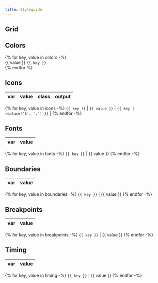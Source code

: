 ```yaml
---
title: Styleguide
---
```


## Grid

## Colors

<div class="palette">
	{% for key, value in colors -%}
	<div class="color" style="color: {{ value }}">
		<span>{{ value }}</span>
		<code>{{ key }}</code>
	</div>
	{% endfor %}
</div>

## Icons

var         | value         | class                           | output                                         
------------|---------------|---------------------------------|------------------------------------------------
{% for key, value in icons -%}
`{{ key }}` | `{{ value }}` | `{{ key | replace('$', '.') }}` | <span class="{{ key | replace('$', '') }}"></span>
{% endfor -%}

## Fonts

var         | value
------------|------------
{% for key, value in fonts -%}
`{{ key }}` | <span class="font {{ key | replace('$', '') }}">{{ value }}</span>
{% endfor -%}

## Boundaries

var         | value
------------|------------
{% for key, value in boundaries -%}
`{{ key }}` | {{ value }}
{% endfor -%}

## Breakpoints

var         | value
------------|------------
{% for key, value in breakpoints -%}
`{{ key }}` | {{ value }}
{% endfor -%}

## Timing

var         | value
------------|------------
{% for key, value in timing -%}
`{{ key }}` | {{ value }}
{% endfor -%}